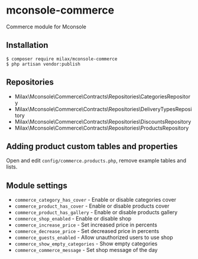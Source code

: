 # mconsole-commerce

Commerce module for Mconsole

## Installation

```
$ composer require milax/mconsole-commerce
$ php artisan vendor:publish
```

## Repositories

- Milax\Mconsole\Commerce\Contracts\Repositories\CategoriesRepository
- Milax\Mconsole\Commerce\Contracts\Repositories\DeliveryTypesRepository
- Milax\Mconsole\Commerce\Contracts\Repositories\DiscountsRepository
- Milax\Mconsole\Commerce\Contracts\Repositories\ProductsRepository

## Adding product custom tables and properties

Open and edit `config/commerce.products.php`, remove example tables and lists.

## Module settings

* `commerce_category_has_cover` - Enable or disable categories cover
* `commerce_product_has_cover` - Enable or disable products cover
* `commerce_product_has_gallery` - Enable or disable products gallery
* `commerce_shop_enabled` - Enable or disable shop
* `commerce_increase_price` - Set increased price in percents
* `commerce_decrease_price` - Set decreased price in percents
* `commerce_guests_enabled` - Allow unauthorized users to use shop
* `commerce_show_empty_categories` - Show empty categories
* `commerce_commerce_message` - Set shop message of the day
